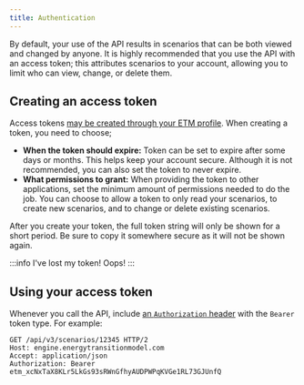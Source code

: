 ```yaml
---
title: Authentication
---
```


By default, your use of the API results in scenarios that can be both viewed and changed by anyone. It is highly recommended that you use the API with an access token; this attributes scenarios to your account, allowing you to limit who can view, change, or delete them.

## Creating an access token

Access tokens [may be created through your ETM profile](https://engine.energytransitionmodel.com/identity/tokens). When creating a token, you need to choose;

- **When the token should expire:** Token can be set to expire after some days or months. This helps keep your account secure. Although it is not recommended, you can also set the token to never expire.
- **What permissions to grant:** When providing the token to other applications, set the minimum amount of permissions needed to do the job. You can choose to allow a token to only read your scenarios, to create new scenarios, and to change or delete existing scenarios.

After you create your token, the full token string will only be shown for a short period. Be sure to copy it somewhere secure as it will not be shown again.

:::info I've lost my token!
Oops!
:::

## Using your access token

Whenever you call the API, include [an `Authorization` header](https://developer.mozilla.org/en-US/docs/Web/HTTP/Headers/Authorization) with the `Bearer` token type. For example:

```http
GET /api/v3/scenarios/12345 HTTP/2
Host: engine.energytransitionmodel.com
Accept: application/json
Authorization: Bearer etm_xcNxTaX8KLr5LkGs93sRWnGfhyAUDPWPqKVGe1RL73GJUnfQ
```
